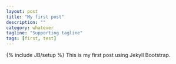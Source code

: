 ```yaml
---
layout: post
title: "My first post"
description: ""
category: whatever
tagline: "Supporting tagline"
tags: [first, test]
---
```

{% include JB/setup %}
This is my first post using Jekyll Bootstrap.
